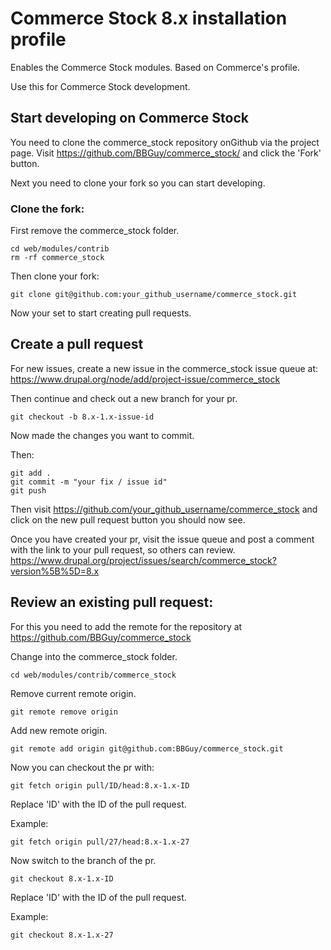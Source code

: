 # Commerce Stock 8.x installation profile

Enables the Commerce Stock modules.
Based on Commerce's profile.

Use this for Commerce Stock development.

## Start developing on Commerce Stock

You need to clone the commerce_stock repository onGithub via the project page.
Visit https://github.com/BBGuy/commerce_stock/ and click the 'Fork' button.

Next you need to clone your fork so you can start developing.

### Clone the fork:

First remove the commerce_stock folder.
```
cd web/modules/contrib
rm -rf commerce_stock
```
Then clone your fork:
```
git clone git@github.com:your_github_username/commerce_stock.git
```

Now your set to start creating pull requests.

## Create a pull request

For new issues, create a new issue in the commerce_stock issue queue at:
https://www.drupal.org/node/add/project-issue/commerce_stock

Then continue and check out a new branch for your pr.
```
git checkout -b 8.x-1.x-issue-id
```

Now made the changes you want to commit.

Then:
```
git add .
git commit -m "your fix / issue id"
git push
```

Then visit https://github.com/your_github_username/commerce_stock and click on
the new pull request button you should now see.

Once you have created your pr, visit the issue queue and post a comment with the
link to your pull request, so others can review.
https://www.drupal.org/project/issues/search/commerce_stock?version%5B%5D=8.x

## Review an existing pull request:

For this you need to add the remote for the repository at 
https://github.com/BBGuy/commerce_stock

Change into the commerce_stock folder.
```
cd web/modules/contrib/commerce_stock
```

Remove current remote origin.
```
git remote remove origin
```

Add new remote origin.
```
git remote add origin git@github.com:BBGuy/commerce_stock.git
```

Now you can checkout the pr with:
```
git fetch origin pull/ID/head:8.x-1.x-ID
```
Replace 'ID' with the ID of the pull request.

Example:
```
git fetch origin pull/27/head:8.x-1.x-27
```

Now switch to the branch of the pr.
```
git checkout 8.x-1.x-ID
```
Replace 'ID' with the ID of the pull request.

Example:
```
git checkout 8.x-1.x-27
```
